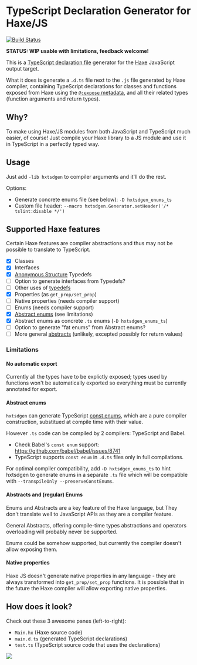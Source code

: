 # TypeScript Declaration Generator for Haxe/JS

[![Build Status](https://travis-ci.org/nadako/hxtsdgen.svg?branch=master)](https://travis-ci.org/nadako/hxtsdgen)

**STATUS: WIP usable with limitations, feedback welcome!**

This is a [TypeScript declaration file](https://www.typescriptlang.org/docs/handbook/declaration-files/introduction.html)
generator for the [Haxe](https://haxe.org/) JavaScript output target.

What it does is generate a `.d.ts` file next to the `.js` file generated by Haxe compiler,
containing TypeScript declarations for classes and functions exposed from Haxe using the
[`@:expose` metadata](http://haxe.org/manual/target-javascript-expose.html), and all their
related types (function arguments and return types).

## Why?

To make using Haxe/JS modules from both JavaScript and TypeScript much easier, of course!
Just compile your Haxe library to a JS module and use it in TypeScript in a perfectly typed way.

## Usage

Just add `-lib hxtsdgen` to compiler arguments and it'll do the rest.

Options:

- Generate concrete enums file (see below): `-D hxtsdgen_enums_ts`
- Custom file header:
  `--macro hxtsdgen.Generator.setHeader('/* tslint:disable */')`

## Supported Haxe features

Certain Haxe features are compiler abstractions and thus may not be possible to translate
to TypeScript.

- [x] Classes
- [x] Interfaces
- [x] [Anonymous Structure](https://haxe.org/manual/types-anonymous-structure.html) Typedefs
- [ ] Option to generate interfaces from Typedefs?
- [ ] Other uses of [typedefs](https://haxe.org/manual/type-system-typedef.html)
- [x] Properties (as `get_prop/set_prop`)
- [ ] Native properties (needs compiler support)
- [ ] Enums (needs compiler support)
- [x] [Abstract enums](https://haxe.org/manual/types-abstract-enum.html) (see limitations)
- [x] Abstract enums as concrete `.ts` enums (`-D hxtsdgen_enums_ts`)
- [ ] Option to generate "fat enums" from Abstract enums?
- [ ] More general [abstracts](https://haxe.org/manual/types-abstract.html) (unlikely, excepted possibly for return values)

### Limitations

#### No automatic export

Currently all the types have to be explictly exposed; types used by functions won't be
automatically exported so everything must be currently annotated for export.

#### Abstract enums

`hxtsdgen` can generate TypeScript [const enums](https://www.typescriptlang.org/docs/handbook/enums.html),
which are a pure compiler construction, substitued at compile time with their value.

However `.ts` code can be compiled by 2 compilers: TypeScript and Babel.

- Check Babel's `const enum` support: https://github.com/babel/babel/issues/8741
- TypeScript supports `const enum` in `.d.ts` files only in full compilations.

For optimal compiler compatibility, add `-D hxtsdgen_enums_ts` to hint hxtsdgen to
generate enums in a separate `.ts` file which will be compatible with
`--transpileOnly --preserveConstEnums`.

#### Abstracts and (regular) Enums

Enums and Abstracts are a key feature of the Haxe language, but They don't translate well
to JavaScript APIs as they are a compiler feature.

General Abstracts, offering compile-time types abstractions and operators overloading will
probably never be supported.

Enums could be somehow supported, but currently the compiler doesn't allow exposing them.

#### Native properties

Haxe JS doesn't generate native properties in any language - they are always transformed
into `get_prop/set_prop` functions. It is possible that in the future the Haxe compiler
will allow exporting native properties.

## How does it look?

Check out these 3 awesome panes (left-to-right):

 * `Main.hx` (Haxe source code)
 * `main.d.ts` (generated TypeScript declarations)
 * `test.ts` (TypeScript source code that uses the declarations)

![](http://i.imgur.com/AHmdHtv.gif)
